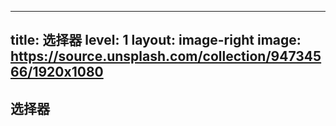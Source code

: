 
---
title: 选择器
level: 1
layout: image-right
image: https://source.unsplash.com/collection/94734566/1920x1080
---

## 选择器
